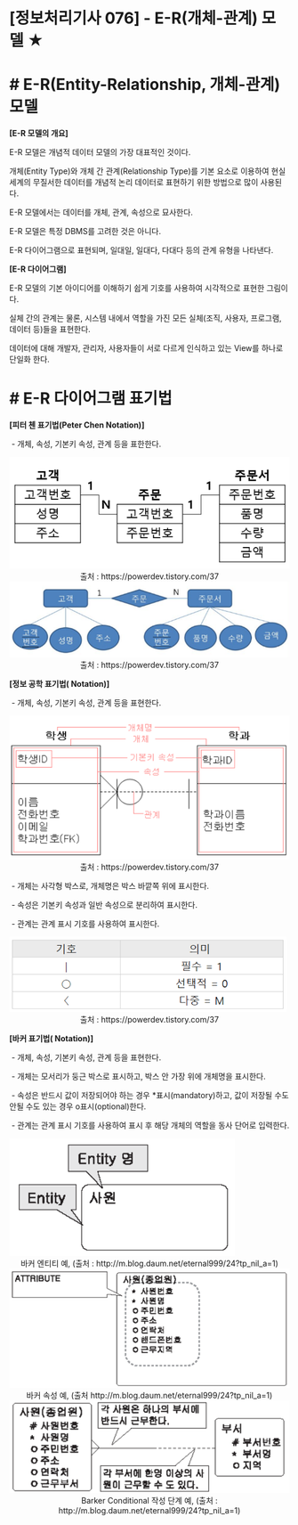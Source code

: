 

# [정보처리기사 076] - E-R(개체-관계) 모델 ★



# **# E-R(Entity-Relationship, 개체-관계) 모델**

**[E-R 모델의 개요]**

E-R 모델은 개념적 데이터 모델의 가장 대표적인 것이다.

개체(Entity Type)와 개체 간 관계(Relationship Type)를 기본 요소로 이용하여 현실 세계의 무질서한 데이터를 개념적 논리 데이터로 표현하기 위한 방법으로 많이 사용된다.

E-R 모델에서는 데이터를 개체, 관계, 속성으로 묘사한다.

E-R 모델은 특정 DBMS를 고려한 것은 아니다.

E-R 다이어그램으로 표현되며, 일대일, 일대다, 다대다 등의 관계 유형을 나타낸다.



**[E-R 다이어그램]**

E-R 모델의 기본 아이디어를 이해하기 쉽게 기호를 사용하여 시각적으로 표현한 그림이다.

실체 간의 관계는 물론, 시스템 내에서 역할을 가진 모든 실체(조직, 사용자, 프로그램, 데이터 등)들을 표현한다.

데이터에 대해 개발자, 관리자, 사용자들이 서로 다르게 인식하고 있는 View를 하나로 단일화 한다.



# **# E-R 다이어그램 표기법**

**[피터 첸 표기법(Peter Chen Notation)]**

​    \- 개체, 속성, 기본키 속성, 관계 등을 표한한다.

<img src='./img/077_01.png'>

<center>출처 : https://powerdev.tistory.com/37</center>

<img src='./img/077_02.png'>

<center>출처 : https://powerdev.tistory.com/37</center>



**[정보 공학 표기법( Notation)]**

​    \- 개체, 속성, 기본키 속성, 관계 등을 표현한다.

<img src='./img/077_03.png'>

<center>출처 : https://powerdev.tistory.com/37</center>

​    \- 개체는 사각형 박스로, 개체명은 박스 바깥쪽 위에 표시한다.

​    \- 속성은 기본키 속성과 일반 속성으로 분리하여 표시한다.

​    \- 관계는 관계 표시 기호를 사용하여 표시한다.

<img src='./img/077_04.png'>

<center>출처 : https://powerdev.tistory.com/37</center>



**[바커 표기법( Notation)]**

​    \- 개체, 속성, 기본키 속성, 관계 등을 표현한다.

​    \- 개체는 모서리가 둥근 박스로 표시하고, 박스 안 가장 위에 개체명을 표시한다.

​    \- 속성은 반드시 값이 저장되어야 하는 경우 *표시(mandatory)하고, 값이 저장될 수도 안될 수도 있는 경우 o표시(optional)한다.

​    \- 관계는 관계 표시 기호를 사용하여 표시 후 해당 개체의 역할을 동사 단어로 입력한다.

<img src='./img/077_05.png'>

<center>바커 엔티티 예, (출처 : http://m.blog.daum.net/eternal999/24?tp_nil_a=1)</center>

<img src='./img/077_06.png'>

<center>바커 속성 예, (출처 http://m.blog.daum.net/eternal999/24?tp_nil_a=1)</center>

<img src='./img/077_07.png'>

<center>Barker Conditional 작성 단계 예, (출처 : http://m.blog.daum.net/eternal999/24?tp_nil_a=1)</center>